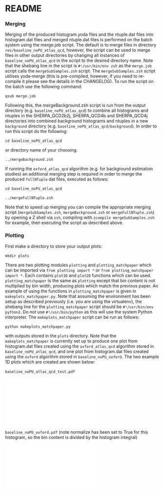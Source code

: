 README
==============

### Merging

Merging of the produced histogram.yoda files and the ntuple.dat files into histogram.dat files and merged ntuple.dat files is performed on the batch system using the merge.job script. The default is to merge files in directory `res/baseline_noPU_atlas_qcd`, however, the script can be used to merge files in other output directories by changing all instances of `baseline_noPU_atlas_qcd` in the script to the desired directory name. Note that the shebang line in the script is `#!/usr/bin/env zsh` as the `merge.job` script calls the `mergeSubSamples.zsh` script. The `mergeSubSamples.zsh` script utilises yoda-merge (this is pre-compiled, however, if you need to re-compile it please see the details in the CHANGELOG). To run the script on the batch use the following command:

```
qsub merge.job
```

Following this, the mergeBackground.zsh script is run from the output directory (e.g. `baseline_noPU_atlas_qcd`) to combine all histograms and ntuples in the SHERPA_QCD2b2j, SHERPA_QCD4b and SHERPA_QCD4j directories into combined background histograms and ntuples in a new `background` directory (e.g. `baseline_noPU_atlas_qcd/background`). In order to run this script do the following:

```
cd baseline_noPU_atlas_qcd 
```
or directory name of your choosing. 

```
../mergeBackground.zsh
```

If running the `oxford_atlas_qcd` algorithm (e.g. for background estimation studies) an additional merging step is required in order to merge the produced `fullNTuple` dat files, executed as follows:

```
cd baseline_noPU_atlas_qcd 
```

```
../mergeFullNTuple.zsh
```

Note that to speed up merging you can compile the appropriate merging script (`mergeSubSamples.zsh`, `mergeBackground.zsh`  or `mergeFullNTuple.zsh`) by opening a Z shell via `zsh`, compiling with `zcompile mergeSubSamples.zsh` for example, then executing the script as described above.

### Plotting

First make a directory to store your output plots:

```
mkdir plots
```

There are two plotting modules `plotting` and `plotting_matchpaper` which can be imported via `from plotting import *` or `from plotting_matchpaper import *`. Each contains `plot1D` and `plot2D`
functions which can be used. `plotting_matchpaper` is the same as `plotting` except that bin content is not multiplied by bin width, producing plots which match the previous paper. An example of using the functions in `plotting_matchpaper` is given in `makeplots_matchpaper.py`. Note that assuming the environment has been setup as described previously (i.e. you are using the virtualenv), the shebang line for the `plotting_matchpaper` script should be `#!/usr/bin/env python2`. Do *not* use `#!/usr/bin/python` as this will use the system Python interpreter. The `makeplots_matchpaper` script can be run as follows:

```
python makeplots_matchpaper.py
```

with outputs stored in the `plots` directory. Note that the `makeplots_matchpaper` is currently set up to produce one plot from histogram.dat files created using the `oxford_atlas_qcd` algorithm stored in `baseline_noPU_atlas_qcd`, and one plot from histogram.dat files created using the `oxford` algorithm stored in `baseline_noPU_oxford`. The two example 1D plots which are created are shown below:

`baseline_noPU_atlas_qcd_test.pdf`

![Example plot](plots/baseline_noPU_atlas_qcd_test.pdf)


`baseline_noPU_oxford.pdf` (note normalize has been set to True for this histogram, so the bin content is divided by the histogram integral)

![Example plot](plots/baseline_noPU_oxford.pdf)




